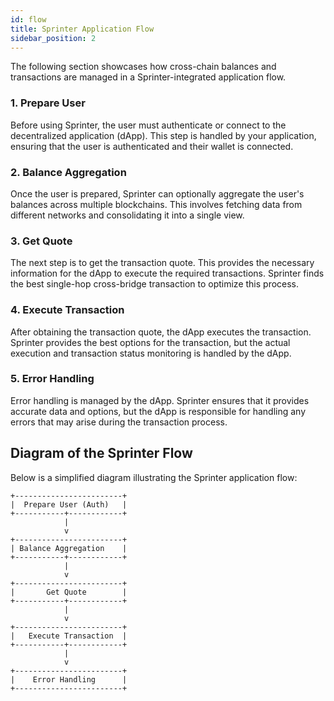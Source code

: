 ```yaml
---
id: flow
title: Sprinter Application Flow
sidebar_position: 2
---
```


The following section showcases how cross-chain balances and transactions are managed in a Sprinter-integrated application flow.

### 1. Prepare User

Before using Sprinter, the user must authenticate or connect to the decentralized application (dApp). This step is handled by your application, ensuring that the user is authenticated and their wallet is connected.

### 2. Balance Aggregation

Once the user is prepared, Sprinter can optionally aggregate the user's balances across multiple blockchains. This involves fetching data from different networks and consolidating it into a single view.

### 3. Get Quote

The next step is to get the transaction quote. This provides the necessary information for the dApp to execute the required transactions. Sprinter finds the best single-hop cross-bridge transaction to optimize this process.

### 4. Execute Transaction

After obtaining the transaction quote, the dApp executes the transaction. Sprinter provides the best options for the transaction, but the actual execution and transaction status monitoring is handled by the dApp.

### 5. Error Handling

Error handling is managed by the dApp. Sprinter ensures that it provides accurate data and options, but the dApp is responsible for handling any errors that may arise during the transaction process.

## Diagram of the Sprinter Flow

Below is a simplified diagram illustrating the Sprinter application flow:

```plaintext
+------------------------+
|  Prepare User (Auth)   |
+-----------+------------+
            |
            v
+------------------------+
| Balance Aggregation    | 
+-----------+------------+
            |
            v
+------------------------+
|       Get Quote        |
+-----------+------------+
            |
            v
+------------------------+
|   Execute Transaction  | 
+-----------+------------+
            |
            v
+------------------------+
|    Error Handling      | 
+------------------------+
```
